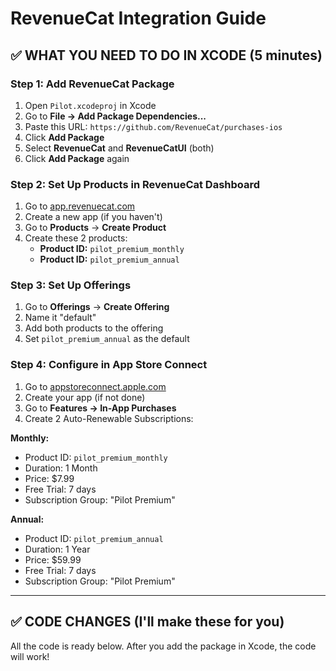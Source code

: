 # RevenueCat Integration Guide

## ✅ WHAT YOU NEED TO DO IN XCODE (5 minutes)

### Step 1: Add RevenueCat Package
1. Open `Pilot.xcodeproj` in Xcode
2. Go to **File → Add Package Dependencies...**
3. Paste this URL: `https://github.com/RevenueCat/purchases-ios`
4. Click **Add Package**
5. Select **RevenueCat** and **RevenueCatUI** (both)
6. Click **Add Package** again

### Step 2: Set Up Products in RevenueCat Dashboard
1. Go to [app.revenuecat.com](https://app.revenuecat.com)
2. Create a new app (if you haven't)
3. Go to **Products** → **Create Product**
4. Create these 2 products:
   - **Product ID:** `pilot_premium_monthly`
   - **Product ID:** `pilot_premium_annual`

### Step 3: Set Up Offerings
1. Go to **Offerings** → **Create Offering**
2. Name it "default"
3. Add both products to the offering
4. Set `pilot_premium_annual` as the default

### Step 4: Configure in App Store Connect
1. Go to [appstoreconnect.apple.com](https://appstoreconnect.apple.com)
2. Create your app (if not done)
3. Go to **Features → In-App Purchases**
4. Create 2 Auto-Renewable Subscriptions:

**Monthly:**
- Product ID: `pilot_premium_monthly`
- Duration: 1 Month
- Price: $7.99
- Free Trial: 7 days
- Subscription Group: "Pilot Premium"

**Annual:**
- Product ID: `pilot_premium_annual`
- Duration: 1 Year
- Price: $59.99
- Free Trial: 7 days
- Subscription Group: "Pilot Premium"

---

## ✅ CODE CHANGES (I'll make these for you)

All the code is ready below. After you add the package in Xcode, the code will work!
